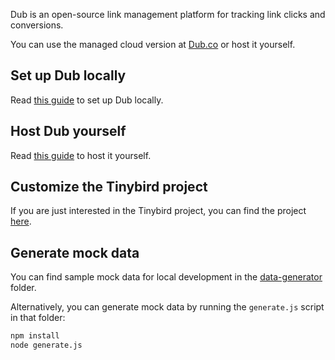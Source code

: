 Dub is an open-source link management platform for tracking link clicks and conversions.

You can use the managed cloud version at [Dub.co](https://dub.co) or host it yourself.

## Set up Dub locally

Read [this guide](https://dub.co/docs/local-development) to set up Dub locally.

## Host Dub yourself

Read [this guide](https://dub.co/docs/self-hosting) to host it yourself.

## Customize the Tinybird project

If you are just interested in the Tinybird project, you can find the project [here](https://github.com/dubinc/dub/packages/tinybird).

## Generate mock data

You can find sample mock data for local development in the [data-generator](https://github.com/tinybirdco/templates/tree/main/dub/data-generator) folder.

Alternatively, you can generate mock data by running the `generate.js` script in that folder:

```bash
npm install
node generate.js
```
